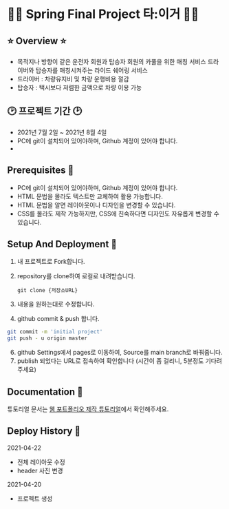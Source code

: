 <h1>🚗🚙 Spring Final Project 타:이거 🚐🚕</h1>

## ⭐️ Overview ⭐️
- 목적지나 방향이 같은 운전자 회원과 탑승자 회원의 카풀을 위한 매칭 서비스
드라이버와 탑승자를 매칭시켜주는 라이드 쉐어링 서비스
- 드라이버 : 차량유지비 및 차량 운행비용 절감
- 탑승자 : 택시보다 저렴한 금액으로 차량 이용 가능

## 🕑 프로젝트 기간 🕑
- 2021년 7월 2일 ~ 2021년 8월 4일
- PC에 git이 설치되어 있어야하며, Github 계정이 있어야 합니다.
- 
## Prerequisites 🍪
- PC에 git이 설치되어 있어야하며, Github 계정이 있어야 합니다.
- HTML 문법을 몰라도 텍스트만 교체하여 활용 가능합니다.
- HTML 문법을 알면 레이아웃이나 디자인을 변경할 수 있습니다.
- CSS를 몰라도 제작 가능하지만, CSS에 친숙하다면 디자인도 자유롭게 변경할 수 있습니다.

## Setup And Deployment 🔧
1. 내 프로젝트로 Fork합니다.
2. repository를 clone하여 로컬로 내려받습니다.

    ```
    git clone {저장소URL}
    ```

4. 내용을 원하는대로 수정합니다.
5. github commit & push 합니다.

```bash
git commit -m 'initial project'
git push - u origin master
```
6. github Settings에서 pages로 이동하여, Source를 main branch로 바꿔줍니다.
7. publish 되었다는 URL로 접속하여 확인합니다 (시간이 좀 걸리니, 5분정도 기다려주세요)


## Documentation 📑

튜토리얼 문서는 [웹 포트폴리오 제작 튜토리얼](https://www.notion.so/cucus/85e3bec77d904f1fa282cec4756232c3)에서 확인해주세요.

## Deploy History 🌳

2021-04-22

- 전체 레이아웃 수정
- header 사진 변경

2021-04-20

- 프로젝트 생성
